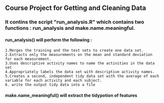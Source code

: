## Course Project for Getting and Cleaning Data

### It contins the script "run_analysis.R" which contains two functions : run_analysis and make.name.meaningful.  
#### run_analysis() will perform the following : 
	1.Merges the training and the test sets to create one data set.
	2.Extracts only the measurements on the mean and standard deviation for each measurement. 
	3.Uses descriptive activity names to name the activities in the data set
	4.Appropriately labels the data set with descriptive activity names. 
	5.Creates a second, independent tidy data set with the average of each variable for each activity and each subject. 
	6. write the output tidy data into a file
#### make.name_meaningful() will extract the tidypotion of features

